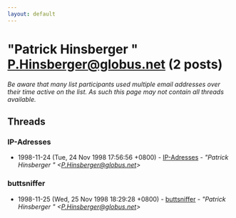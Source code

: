 ```yaml
---
layout: default
---
```


# "Patrick Hinsberger " <P.Hinsberger@globus.net> (2 posts)

_Be aware that many list participants used multiple email addresses over their time active on the list. As such this page may not contain all threads available._

## Threads

### IP-Adresses
+ 1998-11-24 (Tue, 24 Nov 1998 17:56:56 +0800) - [IP-Adresses](/archive/1998/11/12b5a03d16601201111c06fff407754e1a695704a827be5c24a75e3e11291595) - _"Patrick Hinsberger " \<P.Hinsberger@globus.net\>_

### buttsniffer
+ 1998-11-25 (Wed, 25 Nov 1998 18:29:28 +0800) - [buttsniffer](/archive/1998/11/5ad4a18bb2dda2f256d5d4cc481438957d3fe0160a21ba82fd90ebc49aaa9b8a) - _"Patrick Hinsberger " \<P.Hinsberger@globus.net\>_

